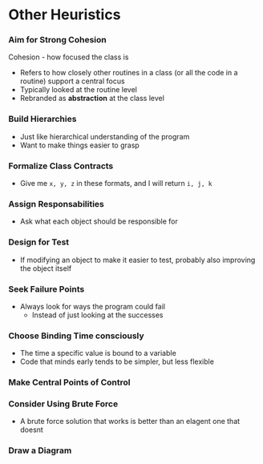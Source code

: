 # Other Heuristics

### Aim for Strong Cohesion

Cohesion - how focused the class is

* Refers to how closely other routines in a class (or all the code in a routine) support a central focus
* Typically looked at the routine level
* Rebranded as **abstraction** at the class level

### Build Hierarchies

* Just like hierarchical understanding of the program
* Want to make things easier to grasp

### Formalize Class Contracts

* Give me `x, y, z` in these formats, and I will return `i, j, k`

### Assign Responsabilities

* Ask what each object should be responsible for

### Design for Test

* If modifying an object to make it easier to test, probably also improving the object itself

### Seek Failure Points

* Always look for ways the program could fail
  * Instead of just looking at the successes

### Choose Binding Time consciously

* The time a specific value is bound to a variable
* Code that minds early tends to be simpler, but less flexible

### Make Central Points of Control

### Consider Using Brute Force

* A brute force solution that works is better than an elagent one that doesnt

### Draw a Diagram
